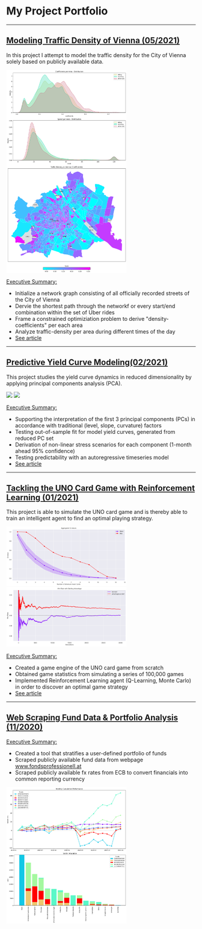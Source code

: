 # My Project Portfolio

---

## [Modeling Traffic Density of Vienna (05/2021)](https://github.com/bernhard-pfann/vienna-traffic-density)
In this project I attempt to model the traffic density for the City of Vienna solely based on publicly available data.

<div class="nav3">
  <img src="projects/p_04/coefs-distribution-scenarios.png" width="320" align="top">
  <img src="projects/p_04/coefs-map-allday.png" width="320" align="top">
</div>

<u>Executive Summary:</u>
- Initialize a network graph consisting of all officially recorded streets of the City of Vienna
- Dervie the shortest path through the networkf or every start/end combination within the set of Uber rides
- Frame a constrained optimiziation problem to derive "density-coefficients" per each area
- Analyze traffic-density per area during different times of the day
- [See article](https://bernhard-pfann.medium.com/modeling-traffic-density-of-the-city-of-vienna-c41480c35523)

---

## [Predictive Yield Curve Modeling(02/2021)](https://github.com/bernhard-pfann/pca-yield-curve-analytics)
This project studies the yield curve dynamics in reduced dimensionality by applying principal components analysis (PCA).<br>

<div class="nav3">
  <img src="projects/p_01/pc-fit-dyn.gif" width="320">
  <img src="projects/p_01/pc-scores-dyn.gif" width="320">
</div>

<u>Executive Summary:</u>
- Supporting the interpretation of the first 3 principal components (PCs) in accordance with traditional (level, slope, curvature) factors
- Testing out-of-sample fit for model yield curves, generated from reduced PC set
- Derivation of non-linear stress scenarios for each component (1-month ahead 95% confidence)
- Testing predictability with an autoregressive timeseries model
- [See article](https://bernhard-pfann.medium.com/decomposing-predicting-the-euro-yield-curve-b3ad1670fdbb)

---

## [Tackling the UNO Card Game with Reinforcement Learning (01/2021)](https://github.com/bernhard-pfann/uno-card-game_rl)
This project is able to simulate the UNO card game and is thereby able to train an intelligent agent to find an optimal playing strategy.

<div class="nav3">
  <img src="projects/p_03/q-curve.png" width="320">
  <img src="projects/p_03/starting-advantage.png" width="320">
</div>

<u>Executive Summary:</u>
- Created a game engine of the UNO card game from scratch
- Obtained game statistics from simulating a series of 100,000 games
- Implemented Reinforcement Learning agent (Q-Learning, Monte Carlo) in order to discover an optimal game strategy
- [See article](https://bernhard-pfann.medium.com/tackling-uno-card-game-with-reinforcement-learning-fad2fc19355c)

---

## [Web Scraping Fund Data & Portfolio Analysis (11/2020)](https://nbviewer.jupyter.org/github/bernhard-pfann/web-scraping-fund-data/blob/main/main.ipynb)
<u>Executive Summary:</u>
- Created a tool that stratifies a user-defined portfolio of funds
- Scraped publicly available fund data from webpage www.fondsprofessionell.at
- Scraped publicly available fx rates from ECB to convert financials into common reporting currency

<div class="nav3">
  <img src="projects/p_02/return.png" width="320" align="top">
  <img src="projects/p_02/sectors.png" width="320" align="top">
</div>
